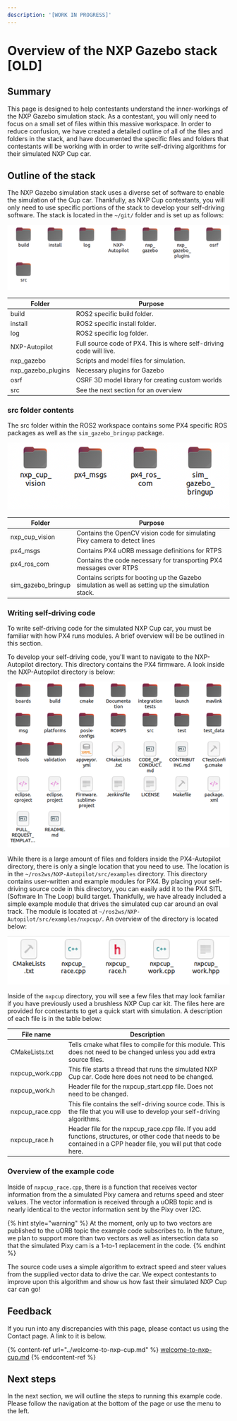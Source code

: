 ```yaml
---
description: '[WORK IN PROGRESS]'
---
```


# Overview of the NXP Gazebo stack \[OLD]

## Summary

This page is designed to help contestants understand the inner-workings of the NXP Gazebo simulation stack. As a contestant, you will only need to focus on a small set of files within this massive workspace. In order to reduce confusion, we have created a detailed outline of all of the files and folders in the stack, and have documented the specific files and folders that contestants will be working with in order to write self-driving algorithms for their simulated NXP Cup car.

## Outline of the stack

The NXP Gazebo simulation stack uses a diverse set of software to enable the simulation of the Cup car. Thankfully, as NXP Cup contestants, you will only need to use specific portions of the stack to develop your self-driving software. The stack is located in the `~/git/` folder and is set up as follows:

![](<../.gitbook/assets/image (38) (1).png>)

| Folder               | Purpose                                                             |
| -------------------- | ------------------------------------------------------------------- |
| build                | ROS2 specific build folder.                                         |
| install              | ROS2 specific install folder.                                       |
| log                  | ROS2 specific log folder.                                           |
| NXP-Autopilot        | Full source code of PX4. This is where self-driving code will live. |
| nxp\_gazebo          | Scripts and model files for simulation.                             |
| nxp\_gazebo\_plugins | Necessary plugins for Gazebo                                        |
| osrf                 | OSRF 3D model library for creating custom worlds                    |
| src                  | See the next section for an overview                                |

### src folder contents

The src folder within the ROS2 workspace contains some PX4 specific ROS packages as well as the `sim_gazebo_bringup` package.

![](<../.gitbook/assets/image (39) (1).png>)

| Folder                           | Purpose                                                                                           |
| -------------------------------- | ------------------------------------------------------------------------------------------------- |
| nxp\_cu&#x70;_\__&#x76;ision     | Contains the OpenCV vision code for simulating Pixy camera to detect lines                        |
| px4\_msgs                        | Contains PX4 uORB message definitions for RTPS                                                    |
| px4\_ro&#x73;_\__&#x63;om        | Contains the code necessary for transporting PX4 messages over RTPS                               |
| sim\_gazeb&#x6F;_\__&#x62;ringup | Contains scripts for booting up the Gazebo simulation as well as setting up the simulation stack. |

### Writing self-driving code

To write self-driving code for the simulated NXP Cup car, you must be familiar with how PX4 runs modules. A brief overview will be be outlined in this section.&#x20;

To develop your self-driving code, you'll want to navigate to the NXP-Autopilot directory. This directory contains the PX4 firmware. A look inside the NXP-Autopilot directory is below:

![\~/git/PX4-Autopilot](<../.gitbook/assets/image (13) (1) (1).png>)

While there is a large amount of files and folders inside the PX4-Autopilot directory, there is only a single location that you need to use. The location is in the `~/ros2ws/NXP-Autopilot/src/examples` directory. This directory contains user-written and example modules for PX4. By placing your self-driving source code in this directory, you can easily add it to the PX4 SITL (Software In The Loop) build target. Thankfully, we have already included a simple example module that drives the simulated cup car around an oval track. The module is located at `~/ros2ws/NXP-Autopilot/src/examples/nxpcup/`. An overview of the directory is located below:

![\~/git/nxp\_ws/src/Firmware/src/examples/nxpcup/](<../.gitbook/assets/image (34) (1) (1).png>)

Inside of the `nxpcup` directory, you will see a few files that may look familiar if you have previously used a brushless NXP Cup car kit. The files here are provided for contestants to get a quick start with simulation. A description of each file is in the table below:

| File name        | Description                                                                                                                                                              |
| ---------------- | ------------------------------------------------------------------------------------------------------------------------------------------------------------------------ |
| CMakeLists.txt   | Tells cmake what files to compile for this module. This does not need to be changed unless you add extra source files.                                                   |
| nxpcup\_work.cpp | This file starts a thread that runs the simulated NXP Cup car. Code here does not need to be changed.                                                                    |
| nxpcup\_work.h   | Header file for the nxpcup\_start.cpp file. Does not need to be changed.                                                                                                 |
| nxpcup\_race.cpp | This file contains the self-driving source code. This is the file that you will use to develop your self-driving algorithms.                                             |
| nxpcup\_race.h   | Header file for the nxpcup\_race.cpp file. If you add functions, structures, or other code that needs to be contained in a CPP header file, you will put that code here. |

### Overview of the example code

Inside of `nxpcup_race.cpp`, there is a function that receives vector information from the a simulated Pixy camera and returns speed and steer values. The vector information is received through a uORB topic and is nearly identical to the vector information sent by the Pixy over I2C.&#x20;

{% hint style="warning" %}
At the moment, only up to two vectors are published to the uORB topic the example code subscribes to. In the future, we plan to support more than two vectors as well as intersection data so that the simulated Pixy cam is a 1-to-1 replacement in the code.
{% endhint %}

The source code uses a simple algorithm to extract speed and steer values from the supplied vector data to drive the car. We expect contestants to improve upon this algorithm and show us how fast their simulated NXP Cup car can go!&#x20;

## Feedback

If you run into any discrepancies with this page, please contact us using the Contact page. A link to it is below.

{% content-ref url="../welcome-to-nxp-cup.md" %}
[welcome-to-nxp-cup.md](../welcome-to-nxp-cup.md)
{% endcontent-ref %}

## Next steps

In the next section, we will outline the steps to running this example code. Please follow the navigation at the bottom of the page or use the menu to the left.
